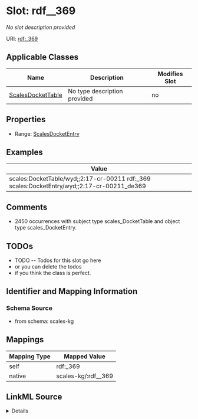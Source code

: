 

# Slot: rdf__369


_No slot description provided_





URI: [rdf:_369](http://www.w3.org/1999/02/22-rdf-syntax-ns#_369)



<!-- no inheritance hierarchy -->





## Applicable Classes

| Name | Description | Modifies Slot |
| --- | --- | --- |
| [ScalesDocketTable](../classes/ScalesDocketTable.md) | No type description provided |  no  |







## Properties

* Range: [ScalesDocketEntry](../classes/ScalesDocketEntry.md)






## Examples

| Value |
| --- |
| scales:DocketTable/wyd;;2:17-cr-00211 rdf:_369 scales:DocketEntry/wyd;;2:17-cr-00211_de369 |

## Comments

* 2450 occurrences with subject type scales_DocketTable and object type scales_DocketEntry.

## TODOs

* TODO -- Todos for this slot go here
* or you can delete the todos
* if you think the class is perfect.

## Identifier and Mapping Information







### Schema Source


* from schema: scales-kg




## Mappings

| Mapping Type | Mapped Value |
| ---  | ---  |
| self | rdf:_369 |
| native | scales-kg/:rdf__369 |




## LinkML Source

<details>
```yaml
name: rdf__369
description: No slot description provided
todos:
- TODO -- Todos for this slot go here
- or you can delete the todos
- if you think the class is perfect.
comments:
- 2450 occurrences with subject type scales_DocketTable and object type scales_DocketEntry.
examples:
- value: scales:DocketTable/wyd;;2:17-cr-00211 rdf:_369 scales:DocketEntry/wyd;;2:17-cr-00211_de369
from_schema: scales-kg
rank: 1000
slot_uri: rdf:_369
alias: rdf__369
domain_of:
- scales_DocketTable
range: scales_DocketEntry

```
</details>